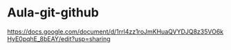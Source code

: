 # Aula-git-github
https://docs.google.com/document/d/1rrl4zz1roJmKHuaQVYDJQ8z35VO6kHyE0pqhE_8bEAY/edit?usp=sharing
